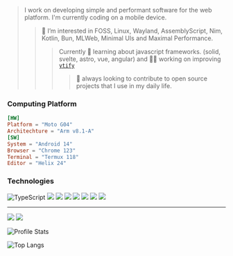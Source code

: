 > I work on developing simple and performant software for the web platform. I'm currently coding on a mobile device.
>> 💠 I’m interested in FOSS, Linux, Wayland, AssemblyScript, Nim, Kotlin, Bun, MLWeb, Minimal UIs and Maximal Performance.
>>> Currently 🌱 learning about javascript frameworks. (solid, svelte, astro, vue, angular) and 👨‍🏭 working on improving [`ytify`](https://github.com/n-ce/ytify/)
>>>> 🤝 always looking to contribute to open source projects that I use in my daily life.


### Computing Platform
```toml
[HW]
Platform = "Moto G04"
Architechture = "Arm v8.1-A"
[SW]
System = "Android 14"
Browser = "Chrome 123"
Terminal = "Termux 118"
Editor = "Helix 24"
```

### Technologies
![TypeScript](https://img.shields.io/badge/typescript-%23007ACC.svg?style=for-the-badge&logo=typescript&logoColor=white)
![](https://img.shields.io/badge/HTML-E34F26?style=for-the-badge&logo=html5&logoColor=white)
![](https://img.shields.io/badge/CSS-1572B6?style=for-the-badge&logo=css3&logoColor=white)
![](https://img.shields.io/badge/JavaScript-F7DF1E?style=for-the-badge&logo=javascript&logoColor=black)
![](https://img.shields.io/badge/Netlify-00C7B7?style=for-the-badge&logo=netlify&logoColor=white)
![](https://img.shields.io/badge/Markdown-777777?style=for-the-badge&logo=markdown&logoColor=white)
![](https://img.shields.io/badge/web%20components-orange?style=for-the-badge&logo=webcomponentsdotorg&logoColor=white)
![](https://img.shields.io/badge/node.js-6DA55F?style=for-the-badge&logo=node.js&logoColor=white)

---
[![](https://img.shields.io/badge/Telegram-2CA5E0?style=for-the-badge&logo=telegram&logoColor=white)](https://t.me/encetg)
[![](https://img.shields.io/badge/Portfolio-%23121011.svg?style=for-the-badge&logo=github)](https://n-ce.github.io/)

![Profile Stats](https://readmestats.999857.xyz/api?username=n-ce&hide_title=true&theme=merko&hide_border=true&hide_rank=true&bg_color=0702&border_radius=none)

![Top Langs](https://readmestats.999857.xyz/api/top-langs/?username=n-ce&langs_count=8&layout=compact&theme=shades-of-purple&bg_color=0072&hide_border=true&hide_title=true&border_radius=none)

